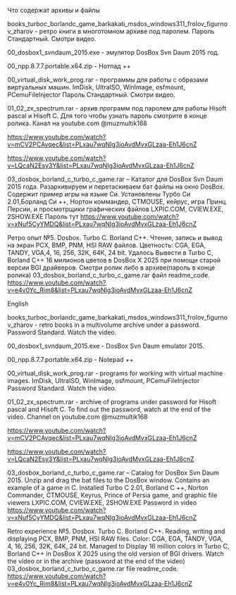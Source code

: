 Что содержат архивы и файлы

books_turboc_borlandc_game_barkakati_msdos_windows311_frolov_figurnov_zharov -
 ретро книги в многотомном архиве под паролем. Пароль Стандартный. Смотри видео.
 
00_dosbox1_svndaum_2015.exe  - эмулятор DosBox Svn Daum 2015 год.

00_npp.8.7.7.portable.x64.zip - Нотпад ++

00_virtual_disk_work_prog.rar -  программы для работы с образами виртуальных машин.
 ImDisk, UltraISO, WinImage, osfmount, PCemuFileInjector
 Пароль Стандартный. Смотри видео. 

01_02_zx_spectrum.rar - архив программ  под паролем для работы Hisoft pascal и Hisoft C.
 Для того чтобы узнать пароль смотрите в конце ролика. Канал на youtube.com @muzmultik168

https://www.youtube.com/watch?v=mCV2PCAyqec&list=PLxau7wqNIg3ioAvdMvxGLzaa-Eh1J6cnZ

https://www.youtube.com/watch?v=LQcaN2Esy3Y&list=PLxau7wqNIg3ioAvdMvxGLzaa-Eh1J6cnZ

03_dosbox_borland_c_turbo_c_game.rar – Каталог  для DosBox Svn Daum 2015 года. 
Разархивируем и перетаскиваем бат файлы на окно DosBox. 
Содержит пример игры на языке Си.
Установлены Турбо Си 2.01,Борланд Си ++, Нортон коммандер, CTMOUSE, кейрус, игра Принц Персии, и просмотрщики графических файлов LXPIC.COM, CVIEW.EXE, 2SHOW.EXE
 Пароль тут https://www.youtube.com/watch?v=xNuf5CyYMDQ&list=PLxau7wqNIg3ioAvdMvxGLzaa-Eh1J6cnZ
 
Ретро опыт №5. Dosbox. Turbo C. Borland C++. 
Чтение, запись и вывод на экран PCX, BMP, PNM, HSI RAW  файлов. Цветность: CGA, EGA, TANDY, VGA,4, 16, 256, 32К, 64К, 24 bit. 
Удалось Вывести в Turbo C, Borland C++ 16 милионов цветов в DosBox X 2025 при помощи старой версии BGI драйверов. 
Смотри ролик либо в архиве(пароль в конце ролика) 03_dosbox_borland_c_turbo_c_game.rar  файл readme_code. 
https://www.youtube.com/watch?v=e4v0Yc_Rim8&list=PLxau7wqNIg3ioAvdMvxGLzaa-Eh1J6cnZ
 
 
English 

books_turboc_borlandc_game_barkakati_msdos_windows311_frolov_figurnov_zharov -
  retro books in a multivolume archive under a password. Password Standard. Watch the video.

00_dosbox1_svndaum_2015.exe - DosBox Svn Daum emulator 2015.

00_npp.8.7.7.portable.x64.zip - Notepad ++

00_virtual_disk_work_prog.rar - programs for working with virtual machine images.
ImDisk, UltraISO, WinImage, osfmount, PCemuFileInjector
Password Standard. Watch the video.

01_02_zx_spectrum.rar - archive of programs under password for Hisoft pascal and Hisoft C.
To find out the password, watch at the end of the video. Channel on youtube.com @muzmultik168

https://www.youtube.com/watch?v=mCV2PCAyqec&list=PLxau7wqNIg3ioAvdMvxGLzaa-Eh1J6cnZ

https://www.youtube.com/watch?v=LQcaN2Esy3Y&list=PLxau7wqNIg3ioAvdMvxGLzaa-Eh1J6cnZ

03_dosbox_borland_c_turbo_c_game.rar – Catalog for DosBox Svn Daum 2015.
 Unzip and drag the bat files to the DosBox window.
 Contains an example of a game in C.
 Installed Turbo C 2.01, Borland C ++, Norton Commander, CTMOUSE, Keyrus, Prince of Persia game, and graphic file viewers LXPIC.COM, CVIEW.EXE, 2SHOW.EXE
  Password in video https://www.youtube.com/watch?v=xNuf5CyYMDQ&list=PLxau7wqNIg3ioAvdMvxGLzaa-Eh1J6cnZ


Retro experience №5. Dosbox. Turbo C. Borland C++.
Reading, writing and displaying PCX, BMP, PNM, HSI RAW files. Color: CGA, EGA, TANDY, VGA, 4, 16, 256, 32K, 64K, 24 bit.
Managed to Display 16 million colors in Turbo C, Borland C++ in DosBox X 2025 using the old version of BGI drivers.
Watch the video or in the archive (password at the end of the video) 03_dosbox_borland_c_turbo_c_game.rar file readme_code.
https://www.youtube.com/watch?v=e4v0Yc_Rim8&list=PLxau7wqNIg3ioAvdMvxGLzaa-Eh1J6cnZ
